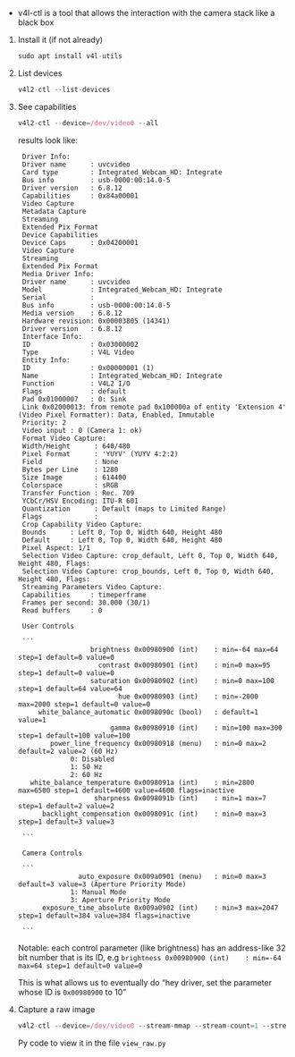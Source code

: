 - v4l-ctl is a tool that allows the interaction with the camera stack like a black box
1. Install it (if not already)
    
    ```jsx
    sudo apt install v4l-utils
    ```
    
2. List devices
    
    ```jsx
    v4l2-ctl --list-devices
    ```
    
3. See capabilities
    
    ```jsx
    v4l2-ctl --device=/dev/video0 --all
    ```
    
    results look like:
        
        Driver Info:
        Driver name      : uvcvideo
        Card type        : Integrated_Webcam_HD: Integrate
        Bus info         : usb-0000:00:14.0-5
        Driver version   : 6.8.12
        Capabilities     : 0x84a00001
        Video Capture
        Metadata Capture
        Streaming
        Extended Pix Format
        Device Capabilities
        Device Caps      : 0x04200001
        Video Capture
        Streaming
        Extended Pix Format
        Media Driver Info:
        Driver name      : uvcvideo
        Model            : Integrated_Webcam_HD: Integrate
        Serial           :
        Bus info         : usb-0000:00:14.0-5
        Media version    : 6.8.12
        Hardware revision: 0x00003805 (14341)
        Driver version   : 6.8.12
        Interface Info:
        ID               : 0x03000002
        Type             : V4L Video
        Entity Info:
        ID               : 0x00000001 (1)
        Name             : Integrated_Webcam_HD: Integrate
        Function         : V4L2 I/O
        Flags            : default
        Pad 0x01000007   : 0: Sink
        Link 0x02000013: from remote pad 0x100000a of entity 'Extension 4' (Video Pixel Formatter): Data, Enabled, Immutable
        Priority: 2
        Video input : 0 (Camera 1: ok)
        Format Video Capture:
        Width/Height      : 640/480
        Pixel Format      : 'YUYV' (YUYV 4:2:2)
        Field             : None
        Bytes per Line    : 1280
        Size Image        : 614400
        Colorspace        : sRGB
        Transfer Function : Rec. 709
        YCbCr/HSV Encoding: ITU-R 601
        Quantization      : Default (maps to Limited Range)
        Flags             :
        Crop Capability Video Capture:
        Bounds      : Left 0, Top 0, Width 640, Height 480
        Default     : Left 0, Top 0, Width 640, Height 480
        Pixel Aspect: 1/1
        Selection Video Capture: crop_default, Left 0, Top 0, Width 640, Height 480, Flags:
        Selection Video Capture: crop_bounds, Left 0, Top 0, Width 640, Height 480, Flags:
        Streaming Parameters Video Capture:
        Capabilities     : timeperframe
        Frames per second: 30.000 (30/1)
        Read buffers     : 0
        
        User Controls
        
        ```
                         brightness 0x00980900 (int)    : min=-64 max=64 step=1 default=0 value=0
                           contrast 0x00980901 (int)    : min=0 max=95 step=1 default=0 value=0
                         saturation 0x00980902 (int)    : min=0 max=100 step=1 default=64 value=64
                                hue 0x00980903 (int)    : min=-2000 max=2000 step=1 default=0 value=0
            white_balance_automatic 0x0098090c (bool)   : default=1 value=1
                              gamma 0x00980910 (int)    : min=100 max=300 step=1 default=100 value=100
               power_line_frequency 0x00980918 (menu)   : min=0 max=2 default=2 value=2 (60 Hz)
        			0: Disabled
        			1: 50 Hz
        			2: 60 Hz
          white_balance_temperature 0x0098091a (int)    : min=2800 max=6500 step=1 default=4600 value=4600 flags=inactive
                          sharpness 0x0098091b (int)    : min=1 max=7 step=1 default=2 value=2
             backlight_compensation 0x0098091c (int)    : min=0 max=3 step=1 default=3 value=3
        
        ```
        
        Camera Controls
        
        ```
                      auto_exposure 0x009a0901 (menu)   : min=0 max=3 default=3 value=3 (Aperture Priority Mode)
        			1: Manual Mode
        			3: Aperture Priority Mode
             exposure_time_absolute 0x009a0902 (int)    : min=3 max=2047 step=1 default=384 value=384 flags=inactive
        
        ```
        
    
    Notable: each control parameter (like brightness) has an address-like 32 bit number that is its ID, e.g `brightness 0x00980900 (int)    : min=-64 max=64 step=1 default=0 value=0` 
    
    This is what allows us to eventually do “hey driver, set the parameter whose ID is  `0x00980900`  to 10”
    
4. Capture a raw image
    
    ```jsx
    v4l2-ctl --device=/dev/video0 --stream-mmap --stream-count=1 --stream-to=frame.raw
    ```
    
    Py code to view it in the file ``view_raw.py``